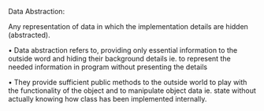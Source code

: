 Data Abstraction:
 
Any representation of data in which the implementation details are hidden (abstracted).

• Data abstraction refers to, providing only essential information to the outside word and hiding their background details
ie. to represent the needed information in program without presenting the details

• They provide sufficient public methods to the outside world to play
with the functionality of the object and to manipulate object data
ie. state without actually knowing how class has been implemented internally.
